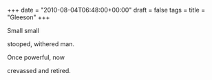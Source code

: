+++
date = "2010-08-04T06:48:00+00:00"
draft = false
tags = 
title = "Gleeson"
+++
<p>Small small</p>&#13;
<p>stooped, withered man.</p>&#13;
<p>Once powerful, now</p>&#13;
<p>crevassed and retired.</p> 
